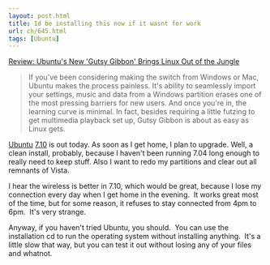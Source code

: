 ```yaml
---
layout: post.html
title: Id be installing this now if it wasnt for work
url: ch/645.html
tags: [Ubuntu]
---
```

[Review: Ubuntu's New 'Gutsy Gibbon' Brings Linux Out of the Jungle](http://www.wired.com/software/softwarereviews/news/2007/10/ubuntu_gutsy)

> If you've been considering making the switch from Windows or Mac, Ubuntu makes the process painless. It's ability to seamlessly import your settings, music and data from a Windows partition erases one of the most pressing barriers for new users. And once you're in, the learning curve is minimal. In fact, besides requiring a little futzing to get multimedia playback set up, Gutsy Gibbon is about as easy as Linux gets.

[Ubuntu](http://www.ubuntu.com) [7.10](http://www.ubuntu.com/getubuntu/download) is out today. As soon as I get home, I plan to upgrade. Well, a clean install, probably, because I haven't been running 7.04 long enough to really need to keep stuff. Also I want to redo my partitions and clear out all remnants of Vista.

I hear the wireless is better in 7.10, which would be great, because I lose my connection every day when I get home in the evening.  It works great most of the time, but for some reason, it refuses to stay connected from 4pm to 6pm.  It's very strange.

Anyway, if you haven't tried Ubuntu, you should.  You can use the installation cd to run the operating system without installing anything.  It's a little slow that way, but you can test it out without losing any of your files and whatnot.
